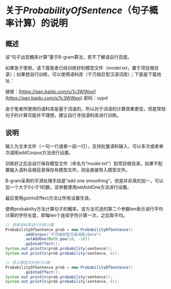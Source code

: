 # 关于*ProbabilityOfSentence*（句子概率计算）的说明

## 概述

该“句子出现概率计算”基于B-gram算法，若不了解请自行百度。

如果急于使用，请下载笔者已经训练好的模型文件（model.txt，置于项目根目录）；如果想自行训练，可以使用语料库（千万级巨型汉语词库）；下面是下载地址：

链接：[https://pan.baidu.com/s/1c3WWoxi](https://pan.baidu.com/s/1c3WWoxi) 密码：uypd

由于笔者所使用的语料库是基于词语的，所以对于词语的计算效果更佳，但是常规句子的计算可能并不理想，建议自行寻找语料库进行训练。

## 说明

输入为文本文件（一句一行或者一段一行），支持批量语料输入，可以多次或者单次调用addCorpus方法进行设置。

训练好之后会自行保存模型文件（命名为“model.txt”）到项目根目录。如果不配置输入语料且根目录保存有模型文件，则会直接导入模型文件。

B-gram采用的平滑处理手段是“add one smoothing”，但是并非真的加一，可以加一个大于0小于1的数，该参数使用setAddOne方法进行设置。

最后使用goIntoEffect方法让所有设置生效。

使用probability方法计算句子的概率，该方法可选的第二个参数len表示进行平均计算的字符长度，即每len个连续字符计算一次，之后取平均。

```java
// 使用语料库进行训练计算
ProbabilityOfSentence prob = new ProbabilityOfSentence()
        .addCorpus("千万级巨型汉语词库/data")
        .setAddOne(Math.pow(10, -10))
        .goIntoEffect();
System.out.println(prob.probability(sentence));
System.out.println(prob.probability(sentence, 6));
```

```java
// 导入模型文件进行计算
ProbabilityOfSentence prob = new ProbabilityOfSentence()
        .goIntoEffect();
System.out.println(prob.probability(sentence));
System.out.println(prob.probability(sentence, 6));
```
